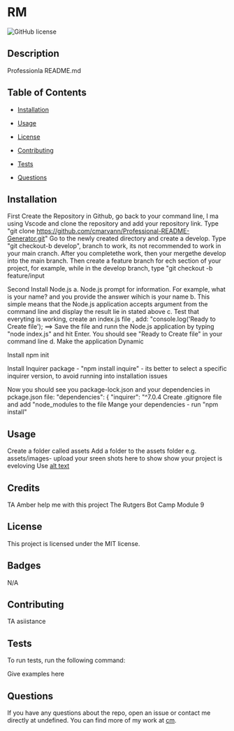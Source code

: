# RM
![GitHub license](https://img.shields.io/badge/license-mit-blue.svg)

## Description

Professionla README.md

## Table of Contents 

* [Installation](#installation)

* [Usage](#usage)

* [License](#license)

* [Contributing](#contributing)

* [Tests](#tests)

* [Questions](#questions)

## Installation
First 
Create the Repository in Github, go back to your command line, I ma using Vscode and clone the repository and add your repository link. Type "git clone https://github.com/cmarvann/Professional-README-Generator.git"
Go to the newly created directory and create a develop. Type "git checkout-b develop", branch to work, its not recommended to work in your main cranch. After you completethe work, then your mergethe develop into the main branch.
Then create a feature branch for ech section of your project, for example, while in the develop branch, type "git checkout -b feature/input

Second
Install Node.js
 a. Node.js prompt for information. For example, what is your name? and you provide the answer wihich is your name
  b. This simple means that the Node.js application  accepts argument from the command line and display the result lie in stated above
  c. Test that everyting is working, create an index.js file , add:
  "console.log('Ready to Create file'); ==> Save the file  and runn the Node.js application by typing "node index.js" and hit Enter. You should see "Ready to Create file" in your command line 
  d. Make the application Dynamic

  Install npm init

  Install Inquirer package -  "npm install inquire" - its better to select a specific inquirer version, to avoid running into installation issues

  Now you should see you package-lock.json and your dependencies in pckage.json file:
    "dependencies": {
    "inquirer": "^7.0.4
  Create .gitignore file  and add "node_modules to the file 
  Mange your dependencies - run "npm install"






## Usage

Create a folder called assets
Add a folder to the assets folder e.g. assets/images- upload  your sreen shots here to show show your project is eveloving 
Use [alt text](assets/images/screenshot.png)


## Credits
TA Amber help me with this project
The Rutgers Bot Camp Module 9




## License

This project is licensed under the MIT license.

## Badges
N/A

  
## Contributing

TA asiistance

## Tests

To run tests, run the following command:

Give examples here

## Questions

If you have any questions about the repo, open an issue or contact me directly at undefined. You can find more of my work at [cm](https://github.com/cm/).

